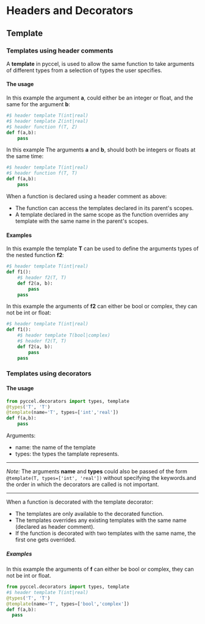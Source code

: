 # Headers and Decorators

## Template
### Templates using header comments
A **template** in pyccel, is used to allow the same function to take arguments of different types from a selection of types the user specifies.
#### The usage
In this example the argument **a**, could either be an integer or float, and the same for the argument **b**:
```python
#$ header template T(int|real)
#$ header template Z(int|real)
#$ header function f(T, Z)
def f(a,b):
	pass
```
In this example The arguments **a** and **b**, should both be integers or floats at the same time:
```python
#$ header template T(int|real)
#$ header function f(T, T)
def f(a,b):
	pass
```
When a function is declared using a header comment as above:
-   The function can access the templates declared in its parent's scopes.
-   A template declared in the same scope as the function overrides any template with the same name in the parent's scopes.
#### Examples
In this example the template **T** can be used to define the arguments types of the nested function **f2**:
```python
#$ header template T(int|real)
def f1():
	#$ header f2(T, T)
	def f2(a, b):
		pass
	pass
```
In this example the arguments of **f2** can either be bool or complex, they can not be int or float:
```python
#$ header template T(int|real)
def f1():
	#$ header template T(bool|complex)
	#$ header f2(T, T)
	def f2(a, b):
		pass
	pass
```
### Templates using decorators
#### The usage
```python
from pyccel.decorators import types, template
@types('T', 'T')
@template(name='T', types=['int','real'])
def f(a,b):
	pass
```
Arguments:
-   name: the name of the template
-   types: the types the tamplate represents.
---
*Note:*
The arguments **name** and **types** could also be passed of the form
`@template(T, types=['int', 'real'])` without specifying the keywords.and the order in which the decorators are called is not important.

---
When  a function is decorated with the template decorator:
-   The templates are only available to the decorated function.
-   The templates overrides any existing templates with the same name (declared as header comment).
-   If the function is decorated with two templates with the same name, the first one gets overrided.
##### Examples
In this example the arguments of **f** can either be bool or complex, they can not be int or float.
```python
from pyccel.decorators import types, template
#$ header template T(int|real)
@types('T', 'T')
@template(name='T', types=['bool','complex'])
def f(a,b):
  pass
```
